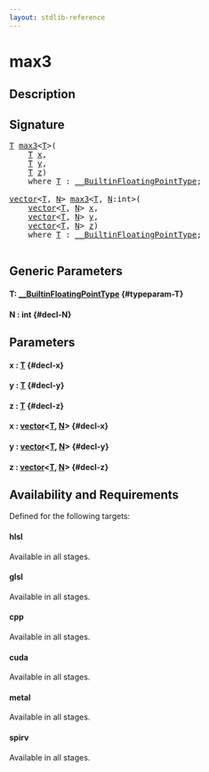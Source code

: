 ```yaml
---
layout: stdlib-reference
---
```


# max3

## Description





## Signature 

<pre>
<a href="/stdlib-reference/global-decls/max3#typeparam-T" class="code_type">T</a> <a href="/stdlib-reference/global-decls/max3">max3</a>&lt;<a href="/stdlib-reference/global-decls/max3#typeparam-T" class="code_type">T</a>&gt;(
    <a href="/stdlib-reference/global-decls/max3#typeparam-T" class="code_type">T</a> <a href="/stdlib-reference/global-decls/max3#decl-x" class="code_param">x</a>,
    <a href="/stdlib-reference/global-decls/max3#typeparam-T" class="code_type">T</a> <a href="/stdlib-reference/global-decls/max3#decl-y" class="code_param">y</a>,
    <a href="/stdlib-reference/global-decls/max3#typeparam-T" class="code_type">T</a> <a href="/stdlib-reference/global-decls/max3#decl-z" class="code_param">z</a>)
    <span class='code_keyword'>where</span> <a href="/stdlib-reference/global-decls/max3#typeparam-T" class="code_type">T</a> : <a href="/stdlib-reference/interfaces/0_builtinfloatingpointtype-029hm/index" class="code_type">__BuiltinFloatingPointType</a>;

<a href="/stdlib-reference/types/vector/index" class="code_type">vector</a>&lt;<a href="/stdlib-reference/global-decls/max3#typeparam-T" class="code_type">T</a>, <a href="/stdlib-reference/global-decls/max3#decl-N" class="code_var">N</a>&gt; <a href="/stdlib-reference/global-decls/max3">max3</a>&lt;<a href="/stdlib-reference/global-decls/max3#typeparam-T" class="code_type">T</a>, <a href="/stdlib-reference/global-decls/max3#decl-N" class="code_var">N</a>:<span class="code_keyword">int</span>&gt;(
    <a href="/stdlib-reference/types/vector/index" class="code_type">vector</a>&lt;<a href="/stdlib-reference/global-decls/max3#typeparam-T" class="code_type">T</a>, <a href="/stdlib-reference/global-decls/max3#decl-N" class="code_var">N</a>&gt; <a href="/stdlib-reference/global-decls/max3#decl-x" class="code_param">x</a>,
    <a href="/stdlib-reference/types/vector/index" class="code_type">vector</a>&lt;<a href="/stdlib-reference/global-decls/max3#typeparam-T" class="code_type">T</a>, <a href="/stdlib-reference/global-decls/max3#decl-N" class="code_var">N</a>&gt; <a href="/stdlib-reference/global-decls/max3#decl-y" class="code_param">y</a>,
    <a href="/stdlib-reference/types/vector/index" class="code_type">vector</a>&lt;<a href="/stdlib-reference/global-decls/max3#typeparam-T" class="code_type">T</a>, <a href="/stdlib-reference/global-decls/max3#decl-N" class="code_var">N</a>&gt; <a href="/stdlib-reference/global-decls/max3#decl-z" class="code_param">z</a>)
    <span class='code_keyword'>where</span> <a href="/stdlib-reference/global-decls/max3#typeparam-T" class="code_type">T</a> : <a href="/stdlib-reference/interfaces/0_builtinfloatingpointtype-029hm/index" class="code_type">__BuiltinFloatingPointType</a>;

</pre>

## Generic Parameters

#### T: [\_\_BuiltinFloatingPointType](/stdlib-reference/interfaces/0_builtinfloatingpointtype-029hm/index) {#typeparam-T}
#### N  : int {#decl-N}

## Parameters

#### x  : [T](/stdlib-reference/global-decls/max3#typeparam-T) {#decl-x}
#### y  : [T](/stdlib-reference/global-decls/max3#typeparam-T) {#decl-y}
#### z  : [T](/stdlib-reference/global-decls/max3#typeparam-T) {#decl-z}
#### x  : [vector](/stdlib-reference/types/vector/index)\<[T](/stdlib-reference/types/vector/index#typeparam-T), [N](/stdlib-reference/types/vector/index#decl-N)\> {#decl-x}
#### y  : [vector](/stdlib-reference/types/vector/index)\<[T](/stdlib-reference/types/vector/index#typeparam-T), [N](/stdlib-reference/types/vector/index#decl-N)\> {#decl-y}
#### z  : [vector](/stdlib-reference/types/vector/index)\<[T](/stdlib-reference/types/vector/index#typeparam-T), [N](/stdlib-reference/types/vector/index#decl-N)\> {#decl-z}

## Availability and Requirements

Defined for the following targets:

#### hlsl
Available in all stages.

#### glsl
Available in all stages.

#### cpp
Available in all stages.

#### cuda
Available in all stages.

#### metal
Available in all stages.

#### spirv
Available in all stages.



